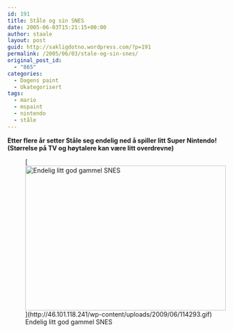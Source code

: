 ```yaml
---
id: 191
title: Ståle og sin SNES
date: 2005-06-03T15:21:15+00:00
author: staale
layout: post
guid: http://sakligdotno.wordpress.com/?p=191
permalink: /2005/06/03/stale-og-sin-snes/
original_post_id:
  - "865"
categories:
  - Dagens paint
  - Ukategorisert
tags:
  - mario
  - mspaint
  - nintendo
  - ståle
---
```

**Etter flere år setter Ståle seg endelig ned å spiller litt Super Nintendo! (Størrelse på TV og høytalere kan være litt overdrevne)**
  
<figure id="attachment_192" style="width: 450px" class="wp-caption aligncenter">[<img src="http://46.101.118.241/wp-content/uploads/2009/06/114293.gif" alt="Endelig litt god gammel SNES" title="114293" width="450" height="325" class="size-full wp-image-192" />](http://46.101.118.241/wp-content/uploads/2009/06/114293.gif)<figcaption class="wp-caption-text">Endelig litt god gammel SNES</figcaption></figure>